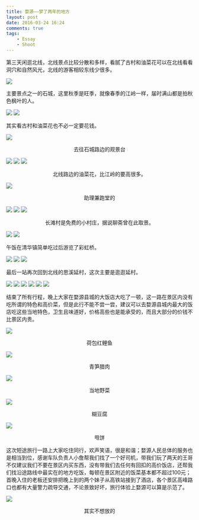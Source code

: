 ```yaml
--- 
title: 婺源——梦了两年的地方
layout: post
date: 2016-03-24 16:24
comments: true
tags: 
    - Essay
    - Shoot
---
```

第三天闲逛北线，北线景点比较分散和多样，看腻了古村和油菜花可以在北线看看洞穴和自然风光，北线的游客相较东线少很多。

![](/img/2016/3-24/52.jpg)

主要景点之一的石城，这里秋季是旺季，就像春季的江岭一样，届时满山都是拍秋色枫叶的人。

![](/img/2016/3-24/53.jpg)
![](/img/2016/3-24/54.jpg)

其实看古村和油菜花也不必一定要花钱。

![](/img/2016/3-24/55.jpg)

<center>去往石城路边的观景台</center>

![](/img/2016/3-24/56.jpg)
![](/img/2016/3-24/57.jpg)
![](/img/2016/3-24/58.jpg)


<center>北线路边的油菜花，比江岭的要高很多。</center>

![](/img/2016/3-24/59.jpg)

<center>助理兼跑堂的</center>

![](/img/2016/3-24/60.jpg)
![](/img/2016/3-24/61.jpg)
![](/img/2016/3-24/62.jpg)

<center>长滩村是免费的小村庄，据说聊斋曾在此取景。</center>

![](/img/2016/3-24/63.jpg)
![](/img/2016/3-24/64.jpg)

午饭在清华镇简单吃过后游览了彩虹桥。

![](/img/2016/3-24/65.jpg)
![](/img/2016/3-24/66.jpg)
![](/img/2016/3-24/67.jpg)

最后一站再次回到北线的思溪延村，这次主要是逛逛延村。

![](/img/2016/3-24/68.jpg)
![](/img/2016/3-24/69.jpg)
![](/img/2016/3-24/70.jpg)
![](/img/2016/3-24/71.jpg)
![](/img/2016/3-24/72.jpg)
![](/img/2016/3-24/73.jpg)

结束了所有行程，晚上大家在婺源县城的大饭店大吃了一顿，这一路在景区内没有吃所谓的特色和高价菜，但是此行不能不尝一尝，建议可以去婺源县城内最大的饭店吃这些当地特色，卫生且味道好，价格高些也是能承受的，而且大部分的价钱不比景区内贵。

![](/img/2016/3-24/74.jpg)

<center>荷包红鲤鱼</center>

![](/img/2016/3-24/75.jpg)

<center>青笋腊肉</center>

![](/img/2016/3-24/76.jpg)

<center>当地野菜</center>

![](/img/2016/3-24/77.jpg)

<center>糊豆腐</center>

![](/img/2016/3-24/78.jpg)

<center>甩饼</center>

这次短途旅行一路上大家吃住同行，欢声笑语，很是和谐；婺源人民总体的服务也是相当到位，感谢车队负责人小詹帮我们找了一个好司机，带我们玩了两天的王哥不仅建议我们不要在景区内买东西，没有带我们去任何有回扣的高价饭店，还帮我们找沿途路线中最实在的地方吃饭，每顿在景区附近的饭菜基本都不超过100元；首晚入住的老板还安排把晚上到的两个妹子从高铁站接到了酒店，各个景区高峰路口也都有大量警力疏导交通，不论景致好坏，旅行体验上婺源可以算是示范了。

![](/img/2016/3-24/79.jpg)

<center>其实不想放的</center>